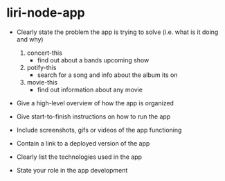 # liri-node-app


* Clearly state the problem the app is trying to solve (i.e. what is it doing and why)
  1. concert-this
      * find out about a bands upcoming show
  1. potify-this
      * search for a song and info about the album its on
  1. movie-this
      * find out information about any movie

* Give a high-level overview of how the app is organized

* Give start-to-finish instructions on how to run the app

* Include screenshots, gifs or videos of the app functioning

* Contain a link to a deployed version of the app

* Clearly list the technologies used in the app

* State your role in the app development


